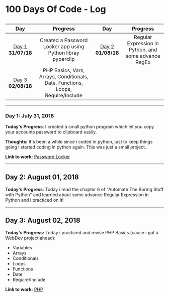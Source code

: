 # 100 Days Of Code - Log
<a name="contents"></a>
-------------------------
|Day|Progress|Day|Progress|
|:---:|:--------:|:---:|:--------:|
|[Day 1](#day-1) **31/07/18**|Created a Password Locker app using Python libray pyperclip|[Day 2](#day-2) **01/08/18**|Regular Expression in Python, and some advance RegEx|
|[Day 3](#day-3) **02/08/18**|PHP Basics, Vars, Arrays, Conditionals, Date, Functions, Loops, Require/Include|

----------------------------
<a name="day-1"></a>
### Day 1: July 31, 2018

**Today's Progress**: I created a small python program which let you copy your accounts password to clipboard easily.

**Thoughts:** It's been a while since i coded in python, just to keep things going i started coding in python again. This was just a small project.

**Link to work:**
[Password Locker](https://github.com/naumanafsar/100-days-of-code/tree/master/progress/password-locker)

---------------------------
<a name="day-2"></a>
## Day 2: August 01, 2018

**Today's Progress**: Today i read the chapter 6 of "Automate The Boring Stuff with Python" and learned about some advance Regular Expression in Python and i practiced on it!

-----------------------------
<a name="day-3"></a>

## Day 3: August 02, 2018

**Today's Progress:** Today i practiced and revise PHP Basics (cause i got a WebDev project ahead):
- Variables
- Arrays
- Conditionals
- Loops
- Functions
- Date
- Require/Include

**Link to work:**
[PHP](https://github.com/naumanafsar/PHP)
